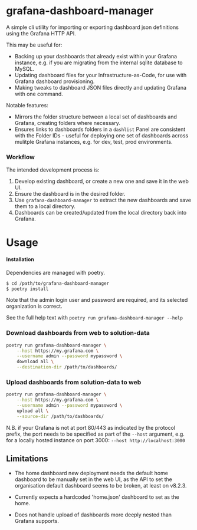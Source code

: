 # grafana-dashboard-manager

A simple cli utility for importing or exporting dashboard json definitions using the Grafana HTTP API.

This may be useful for:

- Backing up your dashboards that already exist within your Grafana instance, e.g. if you are migrating from the internal sqlite database to MySQL.
- Updating dashboard files for your Infrastructure-as-Code, for use with Grafana dashboard provisioning.
- Making tweaks to dashboard JSON files directly and updating Grafana with one command.

Notable features:

- Mirrors the folder structure between a local set of dashboards and Grafana, creating folders where necessary.
- Ensures links to dashboards folders in a `dashlist` Panel are consistent with the Folder IDs - useful for deploying one set of dashboards across mulitple Grafana instances, e.g. for dev, test, prod environments.

### Workflow

The intended development process is:

1. Develop existing dashboard, or create a new one and save it in the web UI.
2. Ensure the dashboard is in the desired folder.
3. Use `grafana-dashboard-manager` to extract the new dashboards and save them to a local directory.
4. Dashboards can be created/updated from the local directory back into Grafana.

# Usage

#### Installation

Dependencies are managed with poetry.

```bash
$ cd /path/to/grafana-dashboard-manager
$ poetry install
```

Note that the admin login user and password are required, and its selected organization is correct.

See the full help text with `poetry run grafana-dashboard-manager --help`

### Download dashboards from web to solution-data

```bash
poetry run grafana-dashboard-manager \
    --host https://my.grafana.com \
    --username admin --password mypassword \
    download all \
    --destination-dir /path/to/dashboards/
```

### Upload dashboards from solution-data to web

```bash
poetry run grafana-dashboard-manager \
    --host https://my.grafana.com \
    --username admin --password mypassword \
    upload all \
    --source-dir /path/to/dashboards/
```

N.B. if your Grafana is not at port 80/443 as indicated by the protocol prefix, the port needs to be specified as part of the `--host` argument, e.g. for a locally hosted instance on port 3000: `--host http://localhost:3000`

## Limitations

- The home dashboard new deployment needs the default home dashboard to be manually set in the web UI, as the API to set the organisation default dashboard seems to be broken, at least on v8.2.3.

- Currently expects a hardcoded 'home.json' dashboard to set as the home.

- Does not handle upload of dashboards more deeply nested than Grafana supports.
